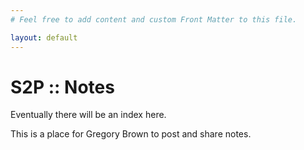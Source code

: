 ```yaml
---
# Feel free to add content and custom Front Matter to this file.

layout: default
---
```


# S2P :: Notes


Eventually there will be an index here.

This is a place for Gregory Brown to post and share notes.
